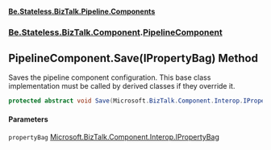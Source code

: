 #### [Be.Stateless.BizTalk.Pipeline.Components](README.md 'README')
### [Be.Stateless.BizTalk.Component](Be.Stateless.BizTalk.Component.md 'Be.Stateless.BizTalk.Component').[PipelineComponent](PipelineComponent.md 'Be.Stateless.BizTalk.Component.PipelineComponent')

## PipelineComponent.Save(IPropertyBag) Method

Saves the pipeline component configuration. This base class implementation must be called by derived classes if they
override it.

```csharp
protected abstract void Save(Microsoft.BizTalk.Component.Interop.IPropertyBag propertyBag);
```
#### Parameters

<a name='Be.Stateless.BizTalk.Component.PipelineComponent.Save(Microsoft.BizTalk.Component.Interop.IPropertyBag).propertyBag'></a>

`propertyBag` [Microsoft.BizTalk.Component.Interop.IPropertyBag](https://docs.microsoft.com/en-us/dotnet/api/Microsoft.BizTalk.Component.Interop.IPropertyBag 'Microsoft.BizTalk.Component.Interop.IPropertyBag')